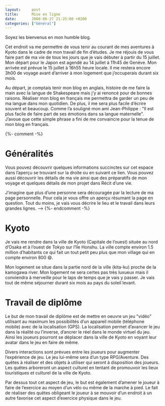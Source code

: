 ```yaml
---
layout:     post
title:      Mise en ligne
date:       2008-06-27 21:25:00 +0200
categories: ["Général"]
---
```


Soyez les bienvenus en mon humble blog.

Cet endroit va me permettre de vous tenir au courant de mes aventures à Kyoto dans le cadre de mon travail de fin 
d’études. Je me réjouis de vous faire part de ma vie de tous les jours que je vais débuter à partir du 15 juillet. Mon 
départ pour le Japon est agendé au 14 juillet à 11h45 de Genève. Mon arrivée est prévue le 15 juillet à 16h55 heure 
locale. Il me restera encore 3h00 de voyage avant d’arriver à mon logement que j’occuperais durant six mois.

Au départ, je comptais tenir mon blog en anglais, histoire de me faire la main avec la langue de Shakespeare mais j’y ai
renoncé pour de bonnes raisons. Réaliser mon blog en français me permettra de garder un peu de ma langue dans mon 
quotidien. De plus, il me sera plus facile d’écrire souvent et beaucoup. Comme l’a souligné mon ami Jean-Philippe : "Il 
est plus facile de faire part de ses émotions dans sa langue maternelle". J’avoue que cette simple phrase a fini de me 
convaincre pour la tenue de mon blog en français.

<!--more-->

{%- comment -%}
# Généralités

Vous pouvez découvrir quelques informations succinctes sur cet espace dans l’aperçu se trouvant sur la droite ou en 
suivant ce lien. Vous pouvez aussi découvrir les détails de ma vie ainsi que des préparatifs de mon voyage et quelques 
détails de mon projet dans Récit d’une vie.

J’imagine que plus d’une personne sera découragée par la lecture de ma page personnelle. Pour cela je vous offre un 
aperçu résumant la page en question. Tout du moins, je vais vous décrire le lieu et le travail dans leurs grandes 
lignes. -->
{%- endcomment -%}

# Kyoto

Je vais me rendre dans la ville de Kyoto (Capitale de l’ouest) située au nord d’Osaka et à l’ouest de Tokyo sur l’île 
Honshu. La ville compte environ 1.5 million d’habitants ce qui fait un tout petit peu plus que mon village qui en 
compte environ 800 :smile:.

Mon logement se situe dans la partie nord de la ville (kita-ku) proche de la kamogawa river. Mon logement ne sera certes
pas très luxueux mais il conviendra à merveille pour le laps de temps que je vais y passer. Je vais tout de même 
séjourner durant six mois au pays du soleil levant.

# Travail de diplôme

Le but de mon travail de diplôme est de mettre en oeuvre un jeu "vidéo" utilisant au maximum les possibilités d’un 
appareil mobile (téléphone mobile) avec de la localisation (GPS). La localisation permet d’avancer le jeu dans la
réalité ou l’inverse, d’ancrer le réel dans le monde virtuel du jeu. Ainsi les joueurs pourront se déplacer dans la 
ville de Kyoto en voyant leur avatar dans le jeu en faire de même.

Divers interactions sont prévues entre les joueurs pour augmenter l’expérience de jeu. Le jeu lui-même sera d’un type 
RPG/Aventure. Des quêtes à réaliser et des objets à utiliser qui seront à disposition des joueurs. Les quêtes arboreront 
un aspect culturel en tentant de promouvoir les lieux touristiques et culturel de la ville de Kyoto.

Par dessus tout cet aspect de jeu, le but est également d’amener le joueur à faire de l’exercice au moyen d’un vélo ou 
même de la marche à pied. Le fait de réaliser des quêtes obligeant le joueur à se mouvoir d’un endroit à un autre 
favorise cet aspect d’exercice physique dans le jeu.